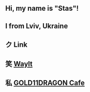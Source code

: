 ## Hi, my name is "Stas"!

## I from Lviv, Ukraine

## ク Link
## 笑 [**Waylt**](https://discord.gg/MPkmBtnA3S)
## 私 [**GOLD11DRAGON Cafe**](https://t.me/YourFavoriteCafe)
